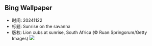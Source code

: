 ## Bing Wallpaper
- 时间: 20241122
- 标题: Sunrise on the savanna
- 版权: Lion cubs at sunrise, South Africa (© Ruan Springorum/Getty Images)
![](https://cn.bing.com/th?id=OHR.LionCubs_EN-US4742616367_UHD.jpg&rf=LaDigue_UHD.jpg&pid=hp&w=3840&h=2160&rs=1&c=4)
